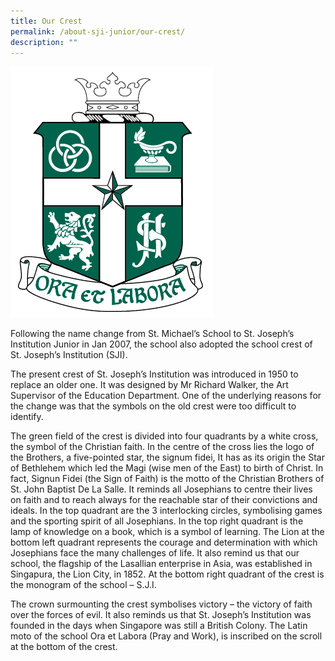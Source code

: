 ```yaml
---
title: Our Crest
permalink: /about-sji-junior/our-crest/
description: ""
---
```

![Crest Logo.png](/images/Crest%20Logo.png)

Following the name change from St. Michael’s School to St. Joseph’s Institution Junior in Jan 2007, the school also adopted the school crest of St. Joseph’s Institution (SJI).  
  
The present crest of St. Joseph’s Institution was introduced in 1950 to replace an older one. It was designed by Mr Richard Walker, the Art Supervisor of the Education Department. One of the underlying reasons for the change was that the symbols on the old crest were too difficult to identify.  
  
The green field of the crest is divided into four quadrants by a white cross, the symbol of the Christian faith. In the centre of the cross lies the logo of the Brothers, a five-pointed star, the signum fidei, It has as its origin the Star of Bethlehem which led the Magi (wise men of the East) to birth of Christ. In fact, Signun Fidei (the Sign of Faith) is the motto of the Christian Brothers of St. John Baptist De La Salle. It reminds all Josephians to centre their lives on faith and to reach always for the reachable star of their convictions and ideals. In the top quadrant are the 3 interlocking circles, symbolising games and the sporting spirit of all Josephians. In the top right quadrant is the lamp of knowledge on a book, which is a symbol of learning. The Lion at the bottom left quadrant represents the courage and determination with which Josephians face the many challenges of life. It also remind us that our school, the flagship of the Lasallian enterprise in Asia, was established in Singapura, the Lion City, in 1852. At the bottom right quadrant of the crest is the monogram of the school – S.J.I.  
  
The crown surmounting the crest symbolises victory – the victory of faith over the forces of evil. It also reminds us that St. Joseph’s Institution was founded in the days when Singapore was still a British Colony. The Latin moto of the school Ora et Labora (Pray and Work), is inscribed on the scroll at the bottom of the crest.